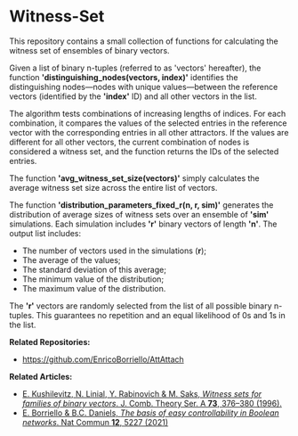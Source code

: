 # Witness-Set
This repository contains a small collection of functions for calculating the witness set of ensembles of binary vectors.

Given a list of binary n-tuples (referred to as 'vectors' hereafter), the function **'distinguishing_nodes(vectors, index)'** identifies the distinguishing nodes—nodes with unique values—between the reference vectors (identified by the **'index'** ID) and all other vectors in the list.

The algorithm tests combinations of increasing lengths of indices. For each combination, it compares the values of the selected entries in the reference vector with the corresponding entries in all other attractors.
If the values are different for all other vectors, the current combination of nodes is considered a witness set, and the function returns the IDs of the selected entries.

The function **'avg_witness_set_size(vectors)'** simply calculates the average witness set size across the entire list of vectors.

The function **'distribution_parameters_fixed_r(n, r, sim)'** generates the distribution of average sizes of witness sets over an ensemble of **'sim'** simulations. Each simulation includes **'r'** binary vectors of length **'n'**. The output list includes:

* The number of vectors used in the simulations (**r**);
* The average of the values;
* The standard deviation of this average;
* The minimum value of the distribution;
* The maximum value of the distribution.

The **'r'** vectors are randomly selected from the list of all possible binary n-tuples. This guarantees no repetition and an equal likelihood of 0s and 1s in the list.

**Related Repositories:**
* https://github.com/EnricoBorriello/AttAttach

**Related Articles:**
* [E. Kushilevitz, N. Linial, Y. Rabinovich & M. Saks, *Witness sets for families of binary vectors*. 
J. Comb. Theory Ser. A **73**, 376–380 (1996).](https://www.sciencedirect.com/science/article/pii/S009731659680015X?via%3Dihub)
* [E. Borriello & B.C. Daniels, *The basis of easy controllability in Boolean networks*. Nat Commun **12**, 5227 (2021)](https://www.nature.com/articles/s41467-021-25533-3)
